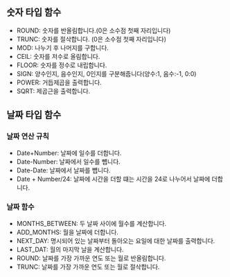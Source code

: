 
## 숫자 타입 함수
- ROUND: 숫자를 반올림합니다.(0은 소수점 첫째 자리입니다)
- TRUNC: 숫자를 절삭합니다. (0은 소수점 첫째 자리입니다)
- MOD: 나누기 후 나머지를 구합니다.
- CEIL: 숫자를 저수로 올림합니다.
- FLOOR: 숫자를 정수로 내립합니다.
- SIGN: 양수인지, 음수인지, 0인지를 구분해줍니다(양수:1, 음수:-1, 0:0)
- POWER: 거듭제곱을 출력합니다.
- SQRT: 제곱근을 출력합니다.

## 날짜 타입 함수

### 날짜 연산 규칙
- Date+Number: 날짜에 일수를 더합니다.
- Date-Number: 날짜에서 일수를 뻅니다.
- Date-Date: 날짜에서 날짜를 뻅니다.
- Date + Number/24: 날짜에 시간을 더할 떄는 시간을 24로 나누어서 날짜에 더합니다.

### 날짜 함수
- MONTHS_BETWEEN: 두 날짜 사이에 월수를 계산합니다.
- ADD_MONTHS: 월을 날짜에 더합니다.
- NEXT_DAY: 명시되어 있는 날짜부터 돌아오는 요일에 대한 날짜를 출력합니다.
- LAST_DAT: 월의 마지막 날을 계산합니다.
- ROUND: 날짜를 가장 가까운 연도 또는 월로 반올림합니다.
- TRUNC: 날짜를 가장 가까운 연도 또는 월로 절삭합니다.

